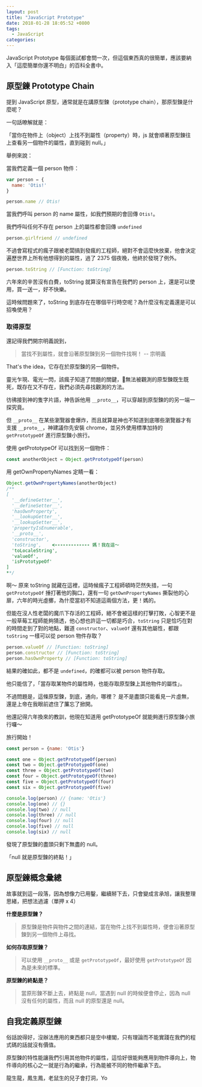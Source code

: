 ```yaml
---
layout: post
title: "JavaScript Prototype"
date: 2018-01-28 18:05:52 +0800
tags:
  - JavaScript
categories:
---
```


JavaScript Prototype 每個面試都會問一次，但這個東西真的很簡單，應該要納入「這麼簡單你還不明白」的百科全書中。

## 原型鍊 Prototype Chain

提到 JavaScript 原型，通常就是在講原型鍊（prototype chain），那原型鍊是什麼呢？

一句話暸解就是：

「當你在物件上（object）上找不到屬性（property）時，js 就會順著原型鍊往上查看另一個物件的屬性，直到碰到 null。」

舉例來說：

當我們定義一個 person 物件：

```js
var person = {
  name: 'Otis!'
}

person.name // Otis!
```

當我們呼叫 person 的 name 屬性，如我們預期的會回傳 `Otis!`。

我們呼叫任何不存在 person 上的屬性都會回傳 `undefined`

```js
person.girlfriend // undefined
```

不過會寫程式的瘋子跟被老闆搞到發瘋的工程師，絕對不會這麼快放棄，他會決定遍歷世界上所有他想得到的屬性，過了 2375 個夜晚，他終於發現了例外。

```js
person.toString // [Function: toString]
```

六年來的辛苦沒有白費，toString 就算沒有宣告在我們的 person 上，還是可以使用，買一送一，好不快樂。

這時候問題來了，toString 到底存在在哪個平行時空呢？為什麼沒有定義還是可以招喚使用？

### 取得原型

還記得我們開宗明義說到，

> 當找不到屬性，就會沿著原型鍊到另一個物件找啊！ -- 宗明義

That's the idea，它存在於原型鍊的另一個物件。

靈光乍現、電光一閃，該瘋子知道了問題的關鍵，無法被觀測的原型鍊既生既死，既存在又不存在，我們必須先尋找觀測的方法。

彷彿接到神的隻字片語，神告訴他用 `__proto__`，可以穿越到原型鍊的的另一端一探究竟。

但 `__proto__` 在某些瀏覽器會爆炸，而且就算是神也不知道到底哪些瀏覽器才有支援 `__proto__`，神建議你先安裝 chrome，並另外使用標準加持的 `getPrototypeOf` 進行原型鍊小旅行。

使用 getPrototypeOf 可以找到另一個物件：

```js
const anotherObject = Object.getPrototypeOf(person)
```

用 getOwnPropertyNames 定睛一看：

```js
Object.getOwnPropertyNames(anotherObject)
/**
[
  '__defineGetter__',
  '__defineSetter__',
  'hasOwnProperty',
  '__lookupGetter__',
  '__lookupSetter__',
  'propertyIsEnumerable',
  '__proto__',
  'constructor',
  'toString',    <------------- 媽！我在這～
  'toLocaleString',
  'valueOf',
  'isPrototypeOf'
]
**/
```

啊～ 原來 toString 就藏在這裡，這時候瘋子工程師頓時茫然失措，一句 `getPrototypeOf` 捶打著他的胸口，還有一句 `getOwnPropertyNames` 撕裂他的心扉，六年的時光虛擲，為什麼當初不知道這兩個方法，更！媽的。

但能在沒人性老闆的魔爪下存活的工程師，絕不會被這樣的打擊打敗，心智更不是一般草莓工程師能夠猜透，他心想也許這一切都是巧合，`toString` 只是恰巧在對的時間走到了對的地點，難道 `constructor`、`valueOf` 還有其他屬性，都跟 `toString` 一樣可以從 person 物件存取？

```js
person.valueOf // [Function: toString]
person.constructor // [Function: toString]
person.hasOwnProperty // [Function: toString]
```

結果的確如此，都不是 `undefined`，的確都可以被 person 物件存取。

他只能信了，「當存取某物件的屬性時，也能存取原型鍊上其他物件的屬性」。

不過問題是，這條原型鍊，到底，通向，哪裡？ 是不是盡頭只能看見一片虛無，還是上帝在我眼前遮住了簾忘了掀開。

他還記得六年換來的教訓，他現在知道用 getPrototypeOf 就能夠進行原型鍊小旅行囉～

旅行開始！

```js
const person = {name: 'Otis'}

const one = Object.getPrototypeOf(person)
const two = Object.getPrototypeOf(one)
const three = Object.getPrototypeOf(two)
const four = Object.getPrototypeOf(three)
const five = Object.getPrototypeOf(four)
const six = Object.getPrototypeOf(five)

console.log(person) // {name: 'Otis'}
console.log(one) // {}
console.log(two) // null
console.log(three) // null
console.log(four) // null
console.log(five) // null
console.log(six) // null
```

發現了原型鍊的盡頭只剩下無盡的 null。

「null 就是原型鍊的終點！」

## 原型鍊概念彙總

故事就到這一段落，因為想像力已用鑿，繼續掰下去，只會變成言承旭，讓我整理思緒，把想法過濾（單押 x 4）

**什麼是原型鍊？**

> 原型鍊是物件與物件之間的連結，當在物件上找不到屬性時，便會沿著原型鍊到另一個物件上尋找。

**如何存取原型鍊？**

> 可以使用 `__proto__` 或是 `getPrototypeOf`，最好使用 `getPrototypeOf` 因為是未來的標準。

**原型鍊的終點是？**

> 當原形鍊不斷上去，終點是 null，當遇到 null 的時候便會停止，因為 null 沒有任何的屬性，而且 null 的原型還是 null。

## 自我定義原型鍊

俗話說得好，沒辦法應用的東西都只是空中樓閣，只有理論而不能實踐在我們的程式碼的話就沒有價值。

原型鍊的特性能讓我們引用其他物件的屬性，這恰好很能夠應用到物件導向上，物件導向的核心之一就是行為的繼承，行為能被不同的物件繼承下去。

龍生龍，鳳生鳳，老鼠生的兒子會打洞，Yo


